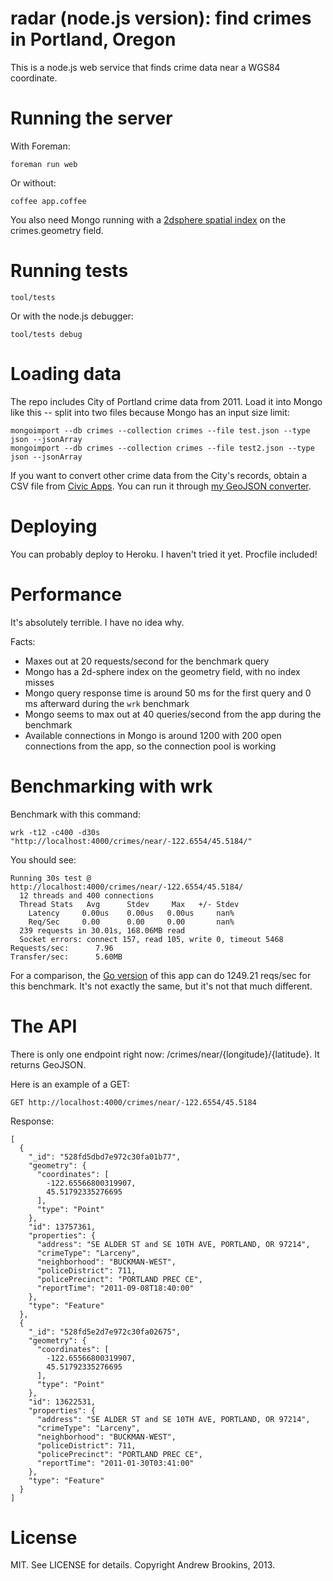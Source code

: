 # radar (node.js version): find crimes in Portland, Oregon

This is a node.js web service that finds crime data near a WGS84 coordinate.

# Running the server

With Foreman:

    foreman run web

Or without:

    coffee app.coffee

You also need Mongo running with a [2dsphere spatial index](http://docs.mongodb.org/manual/applications/geospatial-indexes/) on the crimes.geometry field.

# Running tests

    tool/tests

Or with the node.js debugger:

    tool/tests debug

# Loading data

The repo includes City of Portland crime data from 2011. Load it into Mongo
like this -- split into two files because Mongo has an input size limit:

    mongoimport --db crimes --collection crimes --file test.json --type json --jsonArray
    mongoimport --db crimes --collection crimes --file test2.json --type json --jsonArray

If you want to convert other crime data from the City's records, obtain a CSV
file from [Civic Apps](http://civicapps.org/). You can run it through [my
GeoJSON converter](https://github.com/abrookins/pdxcrime_to_geojson).

# Deploying

You can probably deploy to Heroku. I haven't tried it yet. Procfile included!

# Performance

It's absolutely terrible. I have no idea why.

Facts:

* Maxes out at 20 requests/second for the benchmark query
* Mongo has a 2d-sphere index on the geometry field, with no index misses
* Mongo query response time is around 50 ms for the first query and 0 ms
  afterward during the `wrk` benchmark
* Mongo seems to max out at 40 queries/second from the app during the benchmark
* Available connections in Mongo is around 1200 with 200 open connections from
  the app, so the connection pool is working

# Benchmarking with wrk

Benchmark with this command:

    wrk -t12 -c400 -d30s "http://localhost:4000/crimes/near/-122.6554/45.5184/"

You should see:

    Running 30s test @ http://localhost:4000/crimes/near/-122.6554/45.5184/
      12 threads and 400 connections
      Thread Stats   Avg      Stdev     Max   +/- Stdev
        Latency     0.00us    0.00us   0.00us     nan%
        Req/Sec     0.00      0.00     0.00       nan%
      239 requests in 30.01s, 168.06MB read
      Socket errors: connect 157, read 105, write 0, timeout 5468
    Requests/sec:      7.96
    Transfer/sec:      5.60MB

For a comparison, the [Go version](https://github.com/abrookins/radar) of this
app can do 1249.21 reqs/sec for this benchmark. It's not exactly the same, but
it's not that much different.

# The API

There is only one endpoint right now: /crimes/near/{longitude}/{latitude}.
It returns GeoJSON.

Here is an example of a GET:

    GET http://localhost:4000/crimes/near/-122.6554/45.5184

Response:

    [
      {
        "_id": "528fd5dbd7e972c30fa01b77",
        "geometry": {
          "coordinates": [
            -122.65566800319907,
            45.51792335276695
          ],
          "type": "Point"
        },
        "id": 13757361,
        "properties": {
          "address": "SE ALDER ST and SE 10TH AVE, PORTLAND, OR 97214",
          "crimeType": "Larceny",
          "neighborhood": "BUCKMAN-WEST",
          "policeDistrict": 711,
          "policePrecinct": "PORTLAND PREC CE",
          "reportTime": "2011-09-08T18:40:00"
        },
        "type": "Feature"
      },
      {
        "_id": "528fd5e2d7e972c30fa02675",
        "geometry": {
          "coordinates": [
            -122.65566800319907,
            45.51792335276695
          ],
          "type": "Point"
        },
        "id": 13622531,
        "properties": {
          "address": "SE ALDER ST and SE 10TH AVE, PORTLAND, OR 97214",
          "crimeType": "Larceny",
          "neighborhood": "BUCKMAN-WEST",
          "policeDistrict": 711,
          "policePrecinct": "PORTLAND PREC CE",
          "reportTime": "2011-01-30T03:41:00"
        },
        "type": "Feature"
      }
    ]


# License

MIT. See LICENSE for details.
Copyright Andrew Brookins, 2013.
